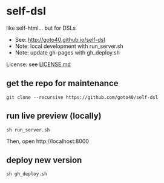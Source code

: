 # self-dsl
like self-html... but for DSLs

 * See: http://goto40.github.io/self-dsl 
 * Note: local development with run_server.sh
 * Note: update gh-pages with gh_deploy.sh

License: see [LICENSE.md](LICENSE.md)
 
## get the repo for maintenance

    git clone --recursive https://github.com/goto40/self-dsl


## run live preview (locally)

    sh run_server.sh

Then, open http://localhost:8000
   

## deploy new version

    sh gh_deploy.sh


